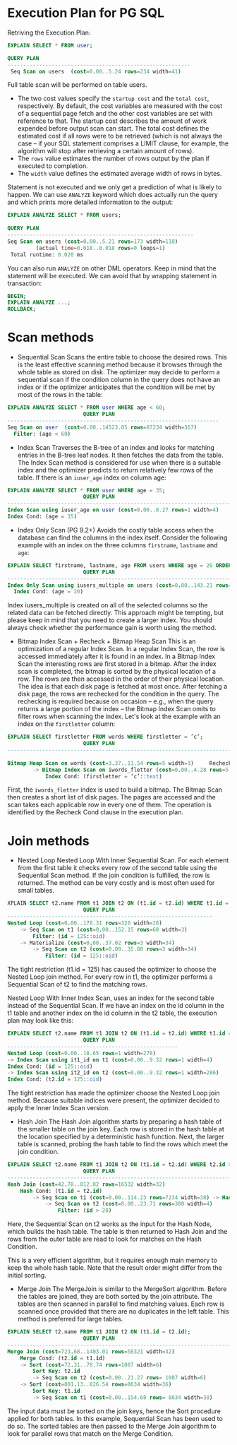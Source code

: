 # Execution Plan for PG SQL
Retriving the Execution Plan:
```sql
EXPLAIN SELECT * FROM user;

QUERY PLAN
----------------------------------------------------------
 Seq Scan on users  (cost=0.00..5.24 rows=234 width=41)
```
Full table scan will be performed on table users. 
* The two cost values specify the `startup cost` and the `total cost`, respectively. By default, the cost variables are measured with the cost of a sequential page fetch and the other cost variables are set with reference to that. The startup cost describes the amount of work expended before output scan can start. The total cost defines the estimated cost if all rows were to be retrieved (which is not always the case – if your SQL statement comprises a LIMIT clause, for example, the algorithm will stop after retrieving a certain amount of rows).
* The `rows` value estimates the number of rows output by the plan if executed to completion.
* The `width` value defines the estimated average width of rows in bytes.

Statement is not executed and we only get a prediction of what is likely to happen.
We can use `ANALYZE` keyword which does actually run the query and which prints more detailed information to the output:
```sql
EXPLAIN ANALYZE SELECT * FROM users;
 
QUERY PLAN
-----------------------------------------------------------
Seq Scan on users (cost=0.00..5.21 rows=173 width=118)
         (actual time=0.018..0.018 rows=0 loops=1)
 Total runtime: 0.020 ms
```
You can also run `ANALYZE` on other DML operators. Keep in mind that the statement will be executed.
We can avoid that by wrapping statement in transaction:
```sql
BEGIN;
EXPLAIN ANALYZE ...;
ROLLBACK;
```
# Scan methods
* Sequential Scan
Scans the entire table to choose the desired rows. This is the least effective scanning method because it browses through the whole table as stored on disk. The optimizer may decide to perform a sequential scan if the condition column in the query does not have an index or if the optimizer anticipates that the condition will be met by most of the rows in the table:
```sql
EXPLAIN ANALYZE SELECT * FROM user WHERE age < 60;
                        QUERY PLAN
-------------------------------------------------------------------
Seq Scan on user  (cost=0.00..14523.05 rows=87234 width=367)
  Filter: (age < 60)
```
* Index Scan
Traverses the B-tree of an index and looks for matching entries in the B-tree leaf nodes. It then fetches the data from the table. The Index Scan method is considered for use when there is a suitable index and the optimizer predicts to return relatively few rows of the table. If there is an `iuser_age` index on column age:
```sql
EXPLAIN ANALYZE SELECT * FROM user WHERE age = 35;
                        QUERY PLAN
------------------------------------------------------------------------
Index Scan using iuser_age on user (cost=0.00..8.27 rows=1 width=4)
Index Cond: (age = 35)
```
* Index Only Scan (PG 9.2+)
Avoids the costly table access when the database can find the columns in the index itself. Consider the following example with an index on the three columns `firstname`, `lastname` and `age`:
```sql
EXPLAIN SELECT firstname, lastname, age FROM users WHERE age = 20 ORDER BY lastname;
                        QUERY PLAN
-------------------------------------------------------------------------------------
Index Only Scan using iusers_multiple on users (cost=0.00..143.21 rows=4087 width=12)
  Index Cond: (age = 20)
```
Index iusers_multiple is created on all of the selected columns so the related data can be fetched directly. This approach might be tempting, but please keep in mind that you need to create a larger index. You should always check whether the performance gain is worth using the method.
* Bitmap Index Scan + Recheck + Bitmap Heap Scan
This is an optimization of a regular Index Scan. In a regular Index Scan, the row is accessed immediately after it is found in an index. In a Bitmap Index Scan the interesting rows are first stored in a bitmap. After the index scan is completed, the bitmap is sorted by the physical location of a row. The rows are then accessed in the order of their physical location. The idea is that each disk page is fetched at most once. After fetching a disk page, the rows are rechecked for the condition in the query. The rechecking is required because on occasion – e.g., when the query returns a large portion of the index – the Bitmap Index Scan omits to filter rows when scanning the index. Let's look at the example with an index on the `firstletter` column:
```sql
EXPLAIN SELECT firstletter FROM words WHERE firstletter = ’c’;
                        QUERY PLAN
----------------------------------------------------------------------------------------
 
Bitmap Heap Scan on words (cost=3.37..11.54 rows=5 width=3)     Recheck Cond: (firstletter = ’c’::text)
        -> Bitmap Index Scan on iwords_fletter (cost=0.00..4.28 rows=5 width=0)
            Index Cond: (firstletter = ’c’::text)
 ```
First, the `iwords_fletter` index is used to build a bitmap. The Bitmap Scan then creates a short list of disk pages. The pages are accessed and the scan takes each applicable row in every one of them. The operation is identified by the Recheck Cond clause in the execution plan.
# Join methods
* Nested Loop
Nested Loop With Inner Sequential Scan. For each element from the first table it checks every row of the second table using the Sequential Scan method. If the join condition is fulfilled, the row is returned. The method can be very costly and is most often used for small tables.
```sql
XPLAIN SELECT t2.name FROM t1 JOIN t2 ON (t1.id = t2.id) WHERE t1.id = 125;
                        QUERY PLAN
-----------------------------------------------------------------
Nested Loop (cost=0.00..178.31 rows=320 width=28)
    -> Seq Scan on t1 (cost=0.00..152.15 rows=60 width=3)
        Filter: (id = 125::oid)
    -> Materialize (cost=0.00..37.02 rows=3 width=34)
        -> Seq Scan on t2 (cost=0.00..35.08 rows=3 width=34)
            Filter: (id = 125::oid)
```
The tight restriction (t1.id = 125) has caused the optimizer to choose the Nested Loop join method. For every row in t1, the optimizer performs a Sequential Scan of t2 to find the matching rows.

Nested Loop With Inner Index Scan, uses an index for the second table instead of the Sequential Scan. If we have an index on the id column in the t1 table and another index on the id column in the t2 table, the execution plan may look like this:
```sql
EXPLAIN SELECT t2.name FROM t1 JOIN t2 ON (t1.id = t2.id) WHERE t1.id = 125;
                        QUERY PLAN
------------------------------------------------------
Nested Loop (cost=0.00..18.65 rows=1 width=278)
-> Index Scan using it1_id on t1 (cost=0.00..9.32 rows=1 width=4)
Index Cond: (id = 125::oid)
-> Index Scan using it2_id on t2 (cost=0.00..9.32 rows=1 width=286)
Index Cond: (t2.id = 125::oid)
```
The tight restriction has made the optimizer choose the Nested Loop join method. Because suitable indices were present, the optimizer decided to apply the Inner Index Scan version.
* Hash Join
The Hash Join algorithm starts by preparing a hash table of the smaller table on the join key. Each row is stored in the hash table at the location specified by a deterministic hash function. Next, the larger table is scanned, probing the hash table to find the rows which meet the join condition.
```sql
EXPLAIN SELECT t2.name FROM t1 JOIN t2 ON (t1.id = t2.id) WHERE t2.id > 28;
                        QUERY PLAN
-------------------------------------------------------------------------------------
Hash Join (cost=42.78..812.82 rows=16532 width=32)
    Hash Cond: (t1.id = t2.id)
        -> Seq Scan on t1 (cost=0.00..114.23 rows=7234 width=38) -> Hash (cost=23.71..23.71 rows=380 width=4)
            -> Seq Scan on t2 (cost=0.00..23.71 rows=380 width=4)
                Filter: (id > 28)
```
Here, the Sequential Scan on t2 works as the input for the Hash Node, which builds the hash table. The table is then returned to Hash Join and the rows from the outer table are read to look for matches on the Hash Condition.

This is a very efficient algorithm, but it requires enough main memory to keep the whole hash table. Note that the result order might differ from the initial sorting.
* Merge Join
The MergeJoin is similar to the MergeSort algorithm. Before the tables are joined, they are both sorted by the join attribute. The tables are then scanned in parallel to find matching values. Each row is scanned once provided that there are no duplicates in the left table. This method is preferred for large tables.
```sql
EXPLAIN SELECT t2.name FROM t1 JOIN t2 ON (t1.id = t2.id);
                        QUERY PLAN
-------------------------------------------------------------------------
Merge Join (cost=723.68..1403.01 rows=58321 width=32)
    Merge Cond: (t2.id = t1.id)
    -> Sort (cost=72.31..78.74 rows=1087 width=6)
        Sort Key: t2.id
        -> Seq Scan on t2 (cost=0.00..21.27 rows= 1087 width=6)
    -> Sort (cost=801.13..826.54 rows=8634 width=36)
        Sort Key: t1.id
        -> Seq Scan on t1 (cost=0.00..154.68 rows= 8634 width=38)
```
The input data must be sorted on the join keys, hence the Sort procedure applied for both tables. In this example, Sequential Scan has been used to do so. The sorted tables are then passed to the Merge Join algorithm to look for parallel rows that match on the Merge Condition.
